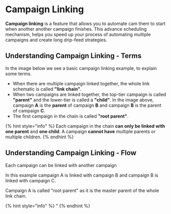 # Campaign Linking

**Campaign linking** is a feature that allows you to automate cam them to start when another another campaign finishes. This advance scheduling mechanism, helps you speed up your process of automating multiple campaigns and create long drip-feed strategies.

## Understanding Campaign Linking - Terms

In the image below we see a basic campaign linking example, to explain some terms.





* When there are multiple campaign linked together, the whole link schematic is called **"link chain"**.
* When two campaigns are linked together, the top-tier campaign is called **"parent"** and the lower-tier is called a **"child"**. In the image above, campaign **A** is the **parent** of campaign **B** and campaign **B** is the parent of campaign **C**.
* The first campaign in the chain is called **"root parent"**.

{% hint style="info" %}
Each campaign in the chain **can only be linked with one parent** and **one child**.  A campaign **cannot have** multiple parents or multiple children.&#x20;
{% endhint %}

## Understanding Campaign Linking - Flow

Each campaign can be linked with another campaign

In this example campaign A is linked with campaign B and campaign B is linked with campaign C.

Campaign A is called "root parent" as it is the master parent of the whole link chain.





{% hint style="info" %}
"
{% endhint %}
